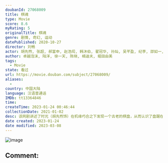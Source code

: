 ```yaml
---
doubanId: 27068009
title: 棋魂
type: Movie
score: 8.6
myRating: 5
originalTitle: 棋魂
genre: 剧情, 奇幻, 运动
datePublished: 2020-10-27
director: 刘畅
actor: 胡先煦, 张超, 郝富申, 赵浩闳, 韩沐伯, 翟冠华, 孙灿, 吴芊盈, 纪李, 邵如一, 陈宁, 蒋宜儒, 江柏萱, 赵虎, 陈玺旭, 方文强, 高文峰, 王伊澜, 矫昊, 付伟伦, 张珂源, 余沛杉, 郭枫, 王超, 李威, 宁晓志, 啜二勇, 卢思宇, 方东海, 王唏, 张傲然, 戚九洲, 姜震昊, 卢待熹, 刘畅, 刘牧梅, 谢宇扬, 刘亚锟, 邵逸凡, 陈怡馨, 伊藤健太郎, 徐艺方, 丁洁, 郑晓婉, 王梁, 张凯源, 陈诺, 李斌, 熊向荣, 老A, 叶政潼, 吴天昊, 朱卫民
author: 卓越泡沫, 陆洋, 徐一天, 陈晓, 楠迪夫, 堀田由美
tags:
  - Movie
state: 看过
url: https://movie.douban.com/subject/27068009/
aliases:
  - 
country: 中国大陆
language: 汉语普通话
IMDb: tt13364846
time: 
createTime: 2023-01-24 00:46:44
collectionDate: 2021-01-02
desc: 该网剧讲述了时光（胡先煦饰）在机缘巧合之下发现一个古老的棋盘，从而认识了盘踞在棋盘内、历经千年的南梁围棋第一人——褚嬴，并在他的熏陶下逐渐对围棋产生兴趣，并励志成为职业围棋手的故事。
date created: 2023-01-24
date modified: 2023-03-08
---
```


![image](p2623880325.jpg)

Comment:
---
